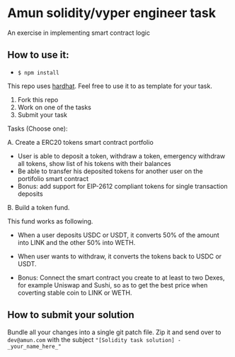 # Amun solidity/vyper engineer task

An exercise in implementing smart contract logic

## How to use it:

- `$ npm install`

This repo uses [hardhat](https://hardhat.org/). Feel free to use it to as template for your task.

1. Fork this repo
2. Work on one of the tasks
3. Submit your task

Tasks (Choose one):

A. Create a ERC20 tokens smart contract portfolio

- User is able to deposit a token, withdraw a token, emergency withdraw all tokens, show list of his tokens with their balances
- Be able to transfer his deposited tokens for another user on the portifolio smart contract
- Bonus: add support for EIP-2612 compliant tokens for single transaction deposits

B. Build a token fund.

This fund works as following.

- When a user deposits USDC or USDT, it converts 50% of the amount into LINK and the other 50% into WETH.

- When user wants to withdraw, it converts the tokens back to USDC or USDT.

- Bonus: Connect the smart contract you create to at least to two Dexes, for example Uniswap and Sushi, so as to get the best price when coverting stable coin to LINK or WETH.

## How to submit your solution

Bundle all your changes into a single git patch file. Zip it and send over to `dev@amun.com` with the subject `"[Solidity task solution] - _your_name_here_"`
